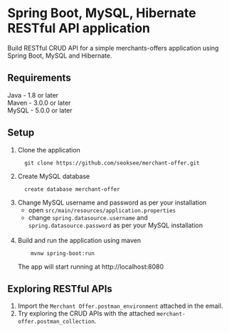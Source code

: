 # Spring Boot, MySQL, Hibernate RESTful API application
Build RESTful CRUD API for a simple merchants-offers application using Spring Boot, MySQL and Hibernate.

## Requirements
Java - 1.8 or later <br>
Maven - 3.0.0 or later <br>
MySQL - 5.0.0 or later <br>

## Setup
<ol>
  <li>Clone the application <br>
    
      git clone https://github.com/seoksee/merchant-offer.git 
  </li>
  <li>Create MySQL database <br>
      
      create database merchant-offer
  </li>
  <li>Change MySQL username and password as per your installation
      <ul>
          <li>open <code>src/main/resources/application.properties</code></li> 
          <li>change <code>spring.datasource.username</code> and <code>spring.datasource.password</code> as per your MySQL installation</li>
      </ul>
  </li><br>
  <li>Build and run the application using maven <br>
  
        mvnw spring-boot:run
  
  The app will start running at http://localhost:8080
  </li>
</ol>

## Exploring RESTful APIs
1. Import the `Merchant Offer.postman_environment` attached in the email.
2. Try exploring the CRUD APIs with the attached `merchant-offer.postman_collection`.
